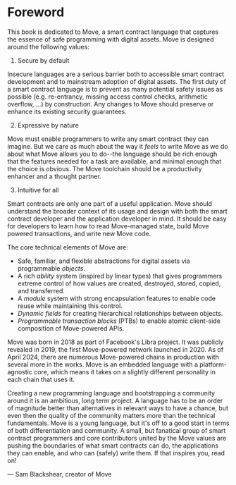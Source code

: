 # Foreword

This book is dedicated to Move, a smart contract language that captures the essence of safe programming with digital assets. Move is designed around the following values:

1. Secure by default

Insecure languages are a serious barrier both to accessible smart contract development and to mainstream adoption of digital assets. The first duty of a smart contract language is to prevent as many potential safety issues as possible (e.g. re-entrancy, missing access control checks, arithmetic overflow, ...) by construction. Any changes to Move should preserve or enhance its existing security guarantees.

2. Expressive by nature

Move must enable programmers to write any smart contract they can imagine. But we care as much about the way it *feels* to write Move as we do about what Move allows you to do--the language should be rich enough that the features needed for a task are available, and minimal enough that the choice is obvious. The Move toolchain should be a productivity enhancer and a thought partner.

3. Intuitive for all

Smart contracts are only one part of a useful application. Move should understand the broader context of its usage and design with both the smart contract developer and the application developer in mind. It should be easy for developers to learn how to read Move-managed state, build Move powered transactions, and write new Move code.

The core technical elements of Move are:
- Safe, familiar, and flexible abstractions for digital assets via programmable *objects*.
- A rich *ability* system (inspired by linear types) that gives programmers extreme control of how values are created, destroyed, stored, copied, and transferred.
- A *module* system with strong encapsulation features to enable code reuse while maintaining this control.
- *Dynamic fields* for creating hierarchical relationships between objects.
- *Programmable transaction blocks* (PTBs) to enable atomic client-side composition of Move-powered APIs.

Move was born in 2018 as part of Facebook's Libra project. It was publicly revealed in 2019, the first Move-powered network launched in 2020. As of April 2024, there are numerous Move-powered chains in production with several more in the works. Move is an embedded language with a platform-agnostic core, which means it takes on a slightly different personality in each chain that uses it.

Creating a new programming language and bootstrapping a community around it is an ambitious, long term project. A language has to be an order of magnitude better than alternatives in relevant ways to have a chance, but even then the quality of the community matters more than the technical fundamentals. Move is a young language, but it's off to a good start in terms of both differentiation and community. A small, but fanatical group of smart contract programmers and core contributors united by the Move values are pushing the boundaries of what smart contracts can do, the applications they can enable, and who can (safely) write them. If that inspires you, read on!

— Sam Blackshear, creator of Move
